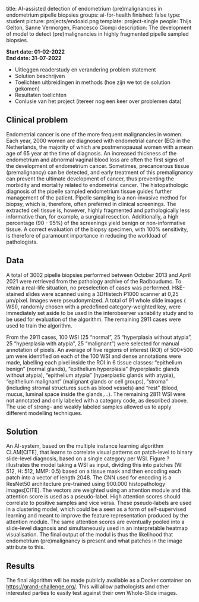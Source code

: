 title: AI-assisted detection of endometrium (pre)malignancies in endometrium pipelle biopsies groups: ai-for-health
finished: false type: student picture: projects/endoaid.png template: project-single people: Thijs Gelton, Sanne
Vermorgen, Francesco Ciompi description: The development of model to detect (pre)malignancies in highly fragmented
pipelle sampled biopsies.

**Start date: 01-02-2022** <br>
**End date: 31-07-2022**

- Uitleggen readerstudy en verandering problem statement
- Solution beschrijven
- Toelichten uitbreidingen in methods (hoe zijn we tot de solution gekomen)
- Resultaten toelichten
- Conlusie van het project (itereer nog een keer over problemen data)

## Clinical problem

Endometrial cancer is one of the more frequent malignancies in women. Each year, 2000 women are diagnosed with
endometrial cancer (EC) in the Netherlands, the majority of which are postmenopausal women with a mean age of 65 year at
the time of diagnosis. An increased thickness of the endometrium and abnormal vaginal blood loss are often the first
signs of the development of endometrium cancer. Sometimes, precancerous tissue (premalignancy) can be detected, and
early treatment of this premalignancy can prevent the ultimate development of cancer, thus preventing the morbidity and
mortality related to endometrial cancer. The histopathologic diagnosis of the pipelle sampled endometrium tissue guides
further management of the patient. Pipelle sampling is a non-invasive method for biopsy, which is, therefore, often
preferred in clinical screenings. The extracted cell tissue is, however, highly fragmented and pathologically less
informative than, for example, a surgical resection. Additionally, a high percentage (90 - 95%) of the screenings yield
benign or non-informative tissue. A correct evaluation of the biopsy specimen, with 100% sensitivity, is therefore of
paramount importance in reducing the workload of pathologists.

## Data

A total of 3002 pipelle biopsies performed between October 2013 and April 2021 were retrieved from the pathology archive
of the Radboudumc. To retain a real-life situation, no preselection of cases was performed. H&E-stained slides were
scanned using a 3DHistech P1000 scanner at 0,25 µm/pixel. Images were pseudonymized. A total of 91 whole slide images (
WSI), randomly chosen with a predefined category-weighted key, were immediately set aside to be used in the
interobserver variability study and to be used for evaluation of the algorithm. The remaining 2911 cases were used to
train the algorithm.

From the 2911 cases, 100 WSI (25 “normal”, 25 “hyperplasia without atypia”, 25 “hyperplasia with atypia”, 25
“malignant”) were selected for manual annotation of pixels. An average of five regions of interest (ROI) of 500*500 µm
were identified on each of the 100 WSI and dense annotations were made, labelling each pixel inside the ROI in 6 tissue
classes: “epithelium benign” (normal glands), “epithelium hyperplasia” (hyperplastic glands without atypia), “epithelium
atypia” (hyperplastic glands with atypia), “epithelium malignant” (malignant glands or cell groups), “stroma” (including
stromal structures such as blood vessels) and “rest” (blood, mucus, luminal space inside the glands,…). The remaining
2811 WSI were not annotated and only labeled with a category code, as described above. The use of strong- and weakly
labeled samples allowed us to apply different modelling techniques.

## Solution

An AI-system, based on the multiple instance learning algorithm CLAM[CITE], that learns to correlate visual patterns on
patch-level to binary slide-level diagnosis, based on a single category per WSI. Figure ? illustrates the model taking a
WSI as input, dividing this into patches (W: 512, H: 512, MMP: 0.5) based on a tissue mask and then encoding each patch
into a vector of length 2048. The CNN used for encoding is a ResNet50 architecture pre-trained using 900.000
histopathology images[CITE]. The vectors are weighted using an attention module and this attention score is used as a
pseudo-label. High attention scores should correlate to positive samples and vice versa. These pseudo-labels are used in
a clustering model, which could be a seen as a form of self-supervised learning and meant to improve the feature
representation produced by the attention module. The same attention scores are eventually pooled into a slide-level
diagnosis and simultaneously used in an interpretable heatmap visualisation. The final output of the modul is thus the
likelihood that endometrium (pre)malignancy is present and what patches in the image attribute to this.

## Results

The final algorithm will be made publicly available as a Docker container on https://grand-challenge.org/. This will
allow pathologists and other interested parties to easily test against their own Whole-Slide images.
